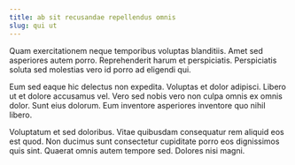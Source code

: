 ```yaml
---
title: ab sit recusandae repellendus omnis
slug: qui ut
---
```


Quam exercitationem neque temporibus voluptas blanditiis. Amet sed asperiores autem porro. Reprehenderit harum et perspiciatis. Perspiciatis soluta sed molestias vero id porro ad eligendi qui.

Eum sed eaque hic delectus non expedita. Voluptas et dolor adipisci. Libero ut et dolore accusamus vel. Vero sed nobis vero non culpa omnis ex omnis dolor. Sunt eius dolorum. Eum inventore asperiores inventore quo nihil libero.

Voluptatum et sed doloribus. Vitae quibusdam consequatur rem aliquid eos est quod. Non ducimus sunt consectetur cupiditate porro eos dignissimos quis sint. Quaerat omnis autem tempore sed. Dolores nisi magni.
